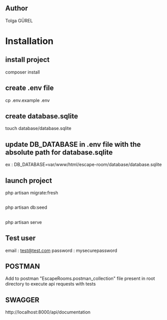## Author
Tolga GÜREL

<h1>Installation<h2>

## install project
composer install

## create .env file
cp .env.example .env

## create database.sqlite
touch database/database.sqlite

## update DB_DATABASE in .env file with the absolute path for database.sqlite
ex : DB_DATABASE=var/www/html/escape-room/database/database.sqlite

## launch project 
php artisan migrate:fresh
## 
php artisan db:seed
## 
php artisan serve  

## Test user
email : test@test.com
password : mysecurepassword

## POSTMAN
Add to postman "EscapeRooms.postman_collection" file present in root directory to execute api requests with tests

## SWAGGER
http://localhost:8000/api/documentation